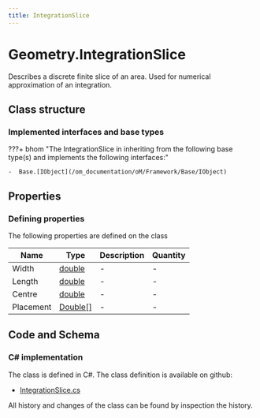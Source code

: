 ```yaml
---
title: IntegrationSlice
---
```


# Geometry.IntegrationSlice

Describes a discrete finite slice of an area. Used for numerical approximation of an integration.

## Class structure

### Implemented interfaces and base types

???+ bhom "The IntegrationSlice in inheriting from the following base type(s) and implements the following interfaces:"

    -  Base.[IObject](/om_documentation/oM/Framework/Base/IObject)


## Properties



### Defining properties

The following properties are defined on the class

| Name             | Type             | Description      | Quantity         |
|------------------|------------------|------------------|------------------|
| Width | [double](https://learn.microsoft.com/en-us/dotnet/api/System.Double?view=netstandard-2.0) | - | - |
| Length | [double](https://learn.microsoft.com/en-us/dotnet/api/System.Double?view=netstandard-2.0) | - | - |
| Centre | [double](https://learn.microsoft.com/en-us/dotnet/api/System.Double?view=netstandard-2.0) | - | - |
| Placement | [Double[]](https://learn.microsoft.com/en-us/dotnet/api/System.Double[]?view=netstandard-2.0) | - | - |


## Code and Schema

### C# implementation

The class is defined in C#. The class definition is available on github:

- [IntegrationSlice.cs](https://github.com/BHoM/BHoM/blob/develop/Geometry_oM/Math/IntegrationSlice.cs)

All history and changes of the class can be found by inspection the history.
